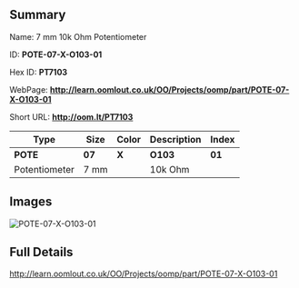

## Summary
 
Name:  7 mm 10k Ohm Potentiometer 

ID: __POTE-07-X-O103-01__

Hex ID: __PT7103__

WebPage: __http://learn.oomlout.co.uk/OO/Projects/oomp/part/POTE-07-X-O103-01__

Short URL: __http://oom.lt/PT7103__


| Type   | Size   | Color   | Description   | Index   |    
| ----- | ------   | ------   | -----   | ----   |    
| __POTE__   					| __07__   					| __X__    						| __O103__    					| __01__ |    
| Potentiometer		| 7 mm	| 		| 10k Ohm	| 	|

## Images
![POTE-07-X-O103-01](http://oomlout.com/oomp-gen/parts/POTE-07-X-O103-01/POTE-07-X-O103-01_420.jpg)

## Full Details

 http://learn.oomlout.co.uk/OO/Projects/oomp/part/POTE-07-X-O103-01

